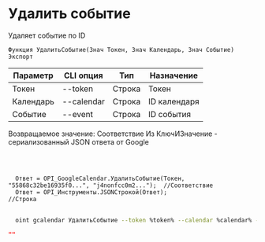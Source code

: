 ﻿---
sidebar_position: 7
---

# Удалить событие
 Удаляет событие по ID



`Функция УдалитьСобытие(Знач Токен, Знач Календарь, Знач Событие) Экспорт`

  | Параметр | CLI опция | Тип | Назначение |
  |-|-|-|-|
  | Токен | --token | Строка | Токен |
  | Календарь | --calendar | Строка | ID календаря |
  | Событие | --event | Строка | ID события |

  
  Возвращаемое значение:   Соответствие Из КлючИЗначение - сериализованный JSON ответа от Google

<br/>




```bsl title="Пример кода"
  
  Ответ = OPI_GoogleCalendar.УдалитьСобытие(Токен, "55868c32be16935f0...", "j4nonfcc0m2...");  //Соответствие
  Ответ = OPI_Инструменты.JSONСтрокой(Ответ);                                                  //Строка
```



```sh title="Пример команды CLI"
    
  oint gcalendar УдалитьСобытие --token %token% --calendar %calendar% --event %event%

```

```json title="Результат"
""
```

